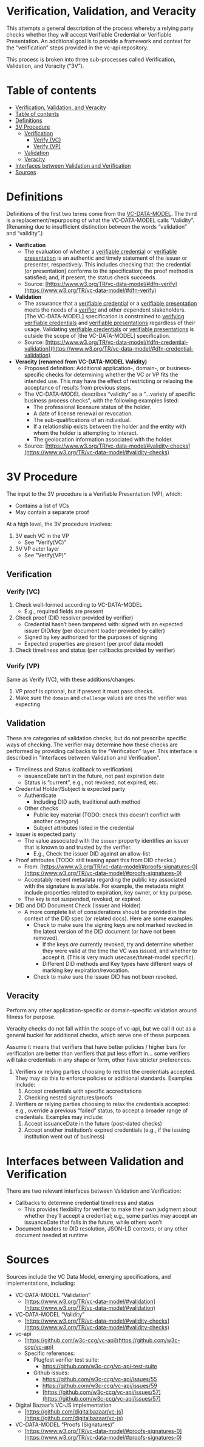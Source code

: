 
# Verification, Validation, and Veracity

This attempts a general description of the process whereby a relying party
checks whether they will accept Verifiable Credential or Verifiable
Presentation. An additional goal is to provide a framework and context for the
“verification” steps provided in the vc-api repository.

This process is broken into three sub-processes called Verification, Validation,
and Veracity (“3V”).

# Table of contents

- [Verification, Validation, and Veracity](#verification-validation-and-veracity)
- [Table of contents](#table-of-contents)
- [Definitions](#definitions)
- [3V Procedure](#3v-procedure)
  - [Verification](#verification)
    - [Verify (VC)](#verify-vc)
    - [Verify (VP)](#verify-vp)
  - [Validation](#validation)
  - [Veracity](#veracity)
- [Interfaces between Validation and Verification](#interfaces-between-validation-and-verification)
- [Sources](#sources)


# Definitions

Definitions of the first two terms come from the
[VC-DATA-MODEL](https://www.w3.org/TR/vc-data-model). The third is a
replacement/repurposing of what the VC-DATA-MODEL calls “Validity”. (Renaming
due to insufficient distinction between the words “validation” and “validity”.)

*   **Verification**
    *   The evaluation of whether a [verifiable
        credential](https://www.w3.org/TR/vc-data-model/#dfn-verifiable-credentials)
        or [verifiable
        presentation](https://www.w3.org/TR/vc-data-model/#dfn-verifiable-presentations)
        is an authentic and timely statement of the issuer or presenter,
        respectively. This includes checking that: the credential (or
        presentation) conforms to the specification; the proof method is
        satisfied; and, if present, the status check succeeds.
    *   Source: [https://www.w3.org/TR/vc-data-model/#dfn-verify](https://www.w3.org/TR/vc-data-model/#dfn-verify)
*   **Validation**
    *   The assurance that a [verifiable
        credential](https://www.w3.org/TR/vc-data-model/#dfn-verifiable-credentials)
        or a [verifiable
        presentation](https://www.w3.org/TR/vc-data-model/#dfn-verifiable-presentations)
        meets the needs of a
        [verifier](https://www.w3.org/TR/vc-data-model/#dfn-verifier) and other
        dependent stakeholders. [The VC-DATA-MODEL] specification is constrained
        to [verifying](https://www.w3.org/TR/vc-data-model/#dfn-verify)
        [verifiable
        credentials](https://www.w3.org/TR/vc-data-model/#dfn-verifiable-credentials)
        and [verifiable
        presentations](https://www.w3.org/TR/vc-data-model/#dfn-verifiable-presentations)
        regardless of their usage. Validating [verifiable
        credentials](https://www.w3.org/TR/vc-data-model/#dfn-verifiable-credentials)
        or [verifiable
        presentations](https://www.w3.org/TR/vc-data-model/#dfn-verifiable-presentations)
        is outside the scope of [the VC-DATA-MODEL] specification.
    *   Source:
        [https://www.w3.org/TR/vc-data-model/#dfn-credential-validation](https://www.w3.org/TR/vc-data-model/#dfn-credential-validation)
*   **Veracity (renamed from VC-DATA-MODEL Validity)**
    *   Proposed definition: Additional application-, domain-, or business-
        specific checks for determining whether the VC or VP fits the intended
        use. This may have the effect of restricting or relaxing the acceptance
        of results from previous steps.
    *   The VC-DATA-MODEL describes “validity” as a “...variety of specific
        business process checks”, with the following examples listed:
        *   The professional licensure status of the holder.
        *   A date of license renewal or revocation.
        *   The sub-qualifications of an individual.
        *   If a relationship exists between the holder and the entity with whom
            the holder is attempting to interact.
        *   The geolocation information associated with the holder.
    *   Source:
        [https://www.w3.org/TR/vc-data-model/#validity-checks](https://www.w3.org/TR/vc-data-model/#validity-checks)

# 3V Procedure

The input to the 3V procedure is a Verifiable Presentation (VP), which:

*   Contains a list of VCs
*   May contain a separate proof

At a high level, the 3V procedure involves:

1. 3V each VC in the VP
    - See "Verify(VC)"
3. 3V VP outer layer
    - See "Verify(VP)"

## Verification

### Verify (VC)

1. Check well-formed according to VC-DATA-MODEL
    -  E.g., required fields are present
2. Check proof (DID resolver provided by verifier)
    -  Credential hasn’t been tampered with: signed with an expected issuer
       DID/key (per document loader provided by caller)
    -  Signed by key authorized for the purposes of signing
    -  Expected properties are present (per proof data model)
4. Check timeliness and status (per callbacks provided by verifier)

### Verify (VP)

Same as Verify (VC), with these additions/changes:

1. VP proof is optional, but if present it must pass checks.
2. Make sure the `domain` and `challenge` values are ones the verifier was
   expecting


## Validation

These are categories of validation checks, but do not prescribe specific ways of
checking. The verifier may determine how these checks are performed by providing
callbacks to the “Verification” layer. This interface is described in
"Interfaces between Validation and Verification".

*   Timeliness and Status (callback to verification)
    *   issuanceDate isn’t in the future, not past expiration date
    *   Status is “current”, e.g., not revoked, not expired, etc.
*   Credential Holder/Subject is expected party
    *   Authenticate
        *   Including DID auth, traditional auth method
    *   Other checks
        *   Public key material (TODO: check this doesn't conflict with another category)
        *   Subject attributes listed in the credential
*   Issuer is expected party
    *   The value associated with the `issuer` property identifies an issuer that is known to and trusted by the verifier.
        *   E.g., Check the issuer DID against an allow-list
*   Proof attributes (TODO: still teasing apart this from DID checks.)
    *   From: [https://www.w3.org/TR/vc-data-model/#proofs-signatures-0](https://www.w3.org/TR/vc-data-model/#proofs-signatures-0)
    *   Acceptably recent metadata regarding the public key associated with the signature is available. For example, the metadata might include properties related to expiration, key owner, or key purpose.
    *   The key is not suspended, revoked, or expired.
*   DID and DID Document Check (Issuer and Holder)
    *   A more complete list of considerations should be provided in the context of the DID spec (or related docs). Here are some examples:
        *   Check to make sure the signing keys are not marked revoked in the latest version of the DID document (or have not been removed).
            *   If the keys _are_ currently revoked, try and determine whether they were valid at the time the VC was issued, and whether to accept it. (This is very much usecase/threat-model specific).
            *   Different DID methods and Key types have different ways of marking key expiration/revocation.
        *   Check to make sure the issuer DID has not been revoked.


## Veracity

Perform any other application-specific or domain-specific validation around
fitness for purpose.

Veracity checks do not fall within the scope of vc-api, but we call it out as a
general bucket for additional checks, which serve one of these purposes.


Assume it means that verifiers that have better policies / higher bars for
verification are better than verifiers that put less effort in... some verifiers
will take credentials in any shape or form, other have stricter preferences.

1. Verifiers or relying parties choosing to restrict the credentials accepted.
   They may do this to enforce policies or additional standards. Examples
   include:
    1. Accept credentials with specific accreditations
    2. Checking nested signatures/proofs
2. Verifiers or relying parties choosing to relax the credentials accepted:
   e.g., override a previous “failed” status, to accept a broader range of
   credentials. Examples may include:
    1. Accept issuanceDate in the future (post-dated checks)
    2. Accept another institution’s expired credentials (e.g., if the issuing institution went out of business)

# Interfaces between Validation and Verification

There are two relevant interfaces between Validation and Verification:

*   Callbacks to determine credential timeliness and status
    *   This provides flexibility for verifier to make their own judgment about
        whether they’ll accept a credential; e.g., some parties may accept an
        issuanceDate that falls in the future, while others won’t
*   Document loaders to DID resolution, JSON-LD contexts, or any other document
    needed at runtime

# Sources

Sources include the VC Data Model, emerging specifications, and implementations,
including:

*   VC-DATA-MODEL “Validation”
    *   [https://www.w3.org/TR/vc-data-model/#validation](https://www.w3.org/TR/vc-data-model/#validation)
*   VC-DATA-MODEL “Validity”
    *   [https://www.w3.org/TR/vc-data-model/#validity-checks](https://www.w3.org/TR/vc-data-model/#validity-checks)
*   vc-api
    *   [https://github.com/w3c-ccg/vc-api](https://github.com/w3c-ccg/vc-api)
    *   Specific references:
        *   Plugfest verifier test suite:
            *   https://github.com/w3c-ccg/vc-api-test-suite
        *   Github issues:
            *   https://github.com/w3c-ccg/vc-api/issues/55
            *   https://github.com/w3c-ccg/vc-api/issues/59
            *   [https://github.com/w3c-ccg/vc-api/issues/57](https://github.com/w3c-ccg/vc-api/issues/57)
*   Digital Bazaar’s VC-JS implementation
    *   [https://github.com/digitalbazaar/vc-js](https://github.com/digitalbazaar/vc-js)
*   VC-DATA-MODEL “Proofs (Signatures)”
    *   [https://www.w3.org/TR/vc-data-model/#proofs-signatures-0](https://www.w3.org/TR/vc-data-model/#proofs-signatures-0)
